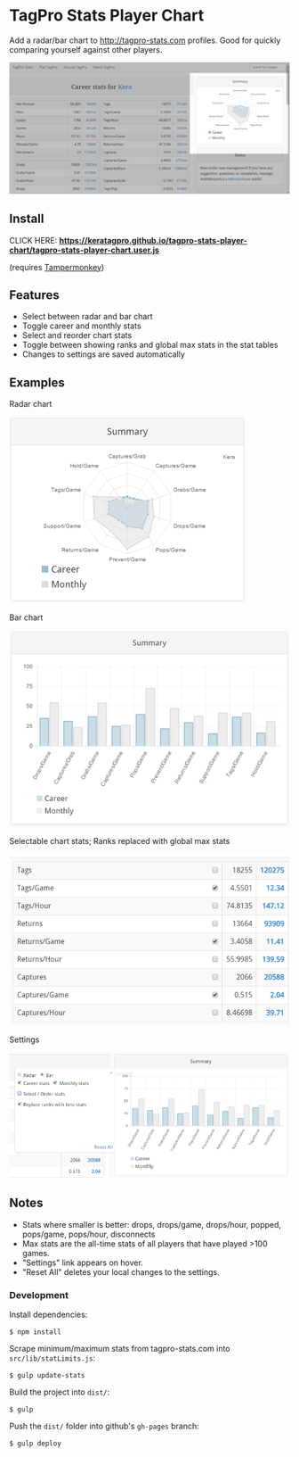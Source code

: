# TagPro Stats Player Chart

Add a radar/bar chart to http://tagpro-stats.com profiles. Good for quickly comparing yourself against other players.

![Full page](/images/page.png)

## Install

CLICK HERE: **https://keratagpro.github.io/tagpro-stats-player-chart/tagpro-stats-player-chart.user.js**

(requires [Tampermonkey](https://chrome.google.com/webstore/detail/tampermonkey/dhdgffkkebhmkfjojejmpbldmpobfkfo?hl=en))

## Features

* Select between radar and bar chart
* Toggle career and monthly stats
* Select and reorder chart stats
* Toggle between showing ranks and global max stats in the stat tables
* Changes to settings are saved automatically

## Examples

Radar chart

![Radar chart](/images/radar-chart.png)

Bar chart

![Bar chart](/images/bar-chart.png)

Selectable chart stats; Ranks replaced with global max stats

![Max stats](/images/max-stats.png)

Settings

![Settings](/images/settings.png)

## Notes

* Stats where smaller is better: drops, drops/game, drops/hour, popped, pops/game, pops/hour, disconnects
* Max stats are the all-time stats of all players that have played >100 games.
* "Settings" link appears on hover.
* "Reset All" deletes your local changes to the settings.

### Development

Install dependencies:

    $ npm install

Scrape minimum/maximum stats from tagpro-stats.com into `src/lib/statLimits.js`:

    $ gulp update-stats

Build the project into `dist/`:

    $ gulp

Push the `dist/` folder into github's `gh-pages` branch:

    $ gulp deploy
